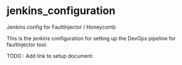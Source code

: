 # jenkins_configuration
Jenkins config for FaultInjector / Honeycomb

This is the jenkins configuration for setting up the DevOps pipeline for faultinjector tool.

TODO : Add link to setup document.
